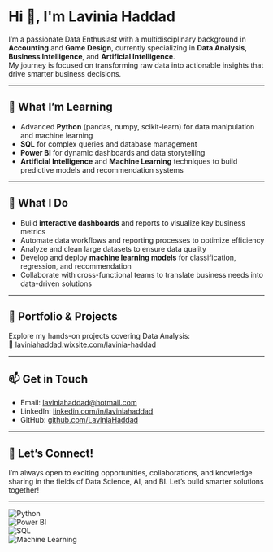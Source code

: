 # Hi 👋, I'm Lavinia Haddad

I’m a passionate Data Enthusiast with a multidisciplinary background in **Accounting** and **Game Design**, currently specializing in **Data Analysis**, **Business Intelligence**, and **Artificial Intelligence**.  
My journey is focused on transforming raw data into actionable insights that drive smarter business decisions.

---

## 🌱 What I’m Learning

- Advanced **Python** (pandas, numpy, scikit-learn) for data manipulation and machine learning  
- **SQL** for complex queries and database management  
- **Power BI** for dynamic dashboards and data storytelling  
- **Artificial Intelligence** and **Machine Learning** techniques to build predictive models and recommendation systems  

---

## 💼 What I Do

- Build **interactive dashboards** and reports to visualize key business metrics  
- Automate data workflows and reporting processes to optimize efficiency  
- Analyze and clean large datasets to ensure data quality  
- Develop and deploy **machine learning models** for classification, regression, and recommendation  
- Collaborate with cross-functional teams to translate business needs into data-driven solutions  

---

## 📂 Portfolio & Projects

Explore my hands-on projects covering Data Analysis:  
[🔗 laviniahaddad.wixsite.com/lavinia-haddad](laviniahaddad.wixsite.com/lavinia-haddad)

---

## 📫 Get in Touch

- Email: [laviniahaddad@hotmail.com](mailto:laviniahaddad@hotmail.com)  
- LinkedIn: [linkedin.com/in/laviniahaddad](https://www.linkedin.com/in/laviniahaddad)  
- GitHub: [github.com/LaviniaHaddad](https://github.com/LaviniaHaddad)  

---

## 🚀 Let’s Connect!

I’m always open to exciting opportunities, collaborations, and knowledge sharing in the fields of Data Science, AI, and BI. Let’s build smarter solutions together!

---

<!-- Badges example: -->

![Python](https://img.shields.io/badge/Python-3670A0?style=flat&logo=python&logoColor=white)  
![Power BI](https://img.shields.io/badge/Power%20BI-F2C811?style=flat&logo=powerbi&logoColor=black)  
![SQL](https://img.shields.io/badge/SQL-4479A1?style=flat&logo=sql&logoColor=white)  
![Machine Learning](https://img.shields.io/badge/Machine%20Learning-FF6F61?style=flat)  
